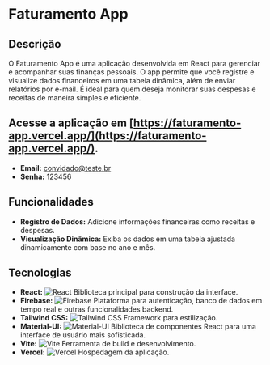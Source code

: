 # Faturamento App

## Descrição

O Faturamento App é uma aplicação desenvolvida em React para gerenciar e acompanhar suas finanças pessoais. O app permite que você registre e visualize dados financeiros em uma tabela dinâmica, além de enviar relatórios por e-mail. É ideal para quem deseja monitorar suas despesas e receitas de maneira simples e eficiente.

## Acesse a aplicação em [https://faturamento-app.vercel.app/](https://faturamento-app.vercel.app/).
- **Email:** convidado@teste.br
- **Senha:** 123456


## Funcionalidades

- **Registro de Dados:** Adicione informações financeiras como receitas e despesas.
- **Visualização Dinâmica:** Exiba os dados em uma tabela ajustada dinamicamente com base no ano e mês.

## Tecnologias

- **React:** ![React](https://img.shields.io/badge/React-61DAFB?style=for-the-badge&logo=react&logoColor=white) Biblioteca principal para construção da interface.
- **Firebase:** ![Firebase](https://img.shields.io/badge/Firebase-FFCA28?style=for-the-badge&logo=firebase&logoColor=black) Plataforma para autenticação, banco de dados em tempo real e outras funcionalidades backend.
- **Tailwind CSS:** ![Tailwind CSS](https://img.shields.io/badge/Tailwind%20CSS-06B6D4?style=for-the-badge&logo=tailwind-css&logoColor=white) Framework para estilização.
- **Material-UI:** ![Material-UI](https://img.shields.io/badge/Material%20UI-0081CB?style=for-the-badge&logo=material-ui&logoColor=white) Biblioteca de componentes React para uma interface de usuário mais sofisticada.
- **Vite:** ![Vite](https://img.shields.io/badge/Vite-646CFF?style=for-the-badge&logo=vite&logoColor=white) Ferramenta de build e desenvolvimento.
- **Vercel:** ![Vercel](https://img.shields.io/badge/Vercel-000000?style=for-the-badge&logo=vercel&logoColor=white) Hospedagem da aplicação.
